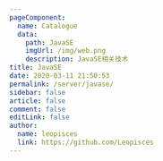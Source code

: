 ```yaml
---
pageComponent:
  name: Catalogue
  data:
    path: JavaSE
    imgUrl: /img/web.png
    description: JavaSE相关技术
title: JavaSE
date: 2020-03-11 21:50:53
permalink: /server/javase/
sidebar: false
article: false
comment: false
editLink: false
author:
  name: leopisces
  link: https://github.com/Leopisces
---
```

